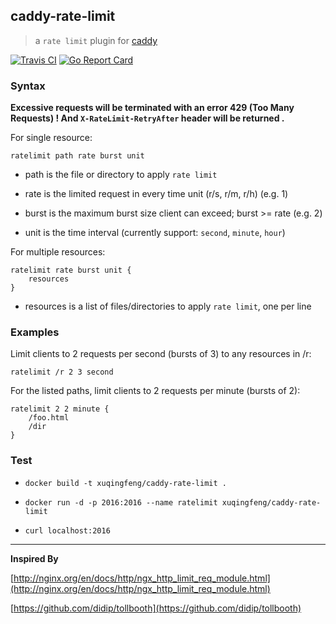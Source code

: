 ## caddy-rate-limit
>a `rate limit` plugin for [caddy](https://caddyserver.com/)

[![Travis CI](https://img.shields.io/travis/xuqingfeng/caddy-rate-limit/master.svg?style=flat-square)](https://travis-ci.org/xuqingfeng/caddy-rate-limit)
[![Go Report Card](https://goreportcard.com/badge/github.com/xuqingfeng/caddy-rate-limit?style=flat-square)](https://goreportcard.com/report/github.com/xuqingfeng/caddy-rate-limit)

### Syntax

**Excessive requests will be terminated with an error 429 (Too Many Requests) ! And `X-RateLimit-RetryAfter` header will be returned .**

For single resource:

```
ratelimit path rate burst unit
```

- path is the file or directory to apply `rate limit`

- rate is the limited request in every time unit (r/s, r/m, r/h) (e.g. 1)

- burst is the maximum burst size client can exceed; burst >= rate (e.g. 2)
 
- unit is the time interval (currently support: `second`, `minute`, `hour`)

For multiple resources:

```
ratelimit rate burst unit {
    resources
}
```

- resources is a list of files/directories to apply `rate limit`, one per line


### Examples

Limit clients to 2 requests per second (bursts of 3) to any resources in /r:

```
ratelimit /r 2 3 second
```

For the listed paths, limit clients to 2 requests per minute (bursts of 2):

```
ratelimit 2 2 minute {
    /foo.html
    /dir
}
```

### Test

- `docker build -t xuqingfeng/caddy-rate-limit .`

- `docker run -d -p 2016:2016 --name ratelimit xuqingfeng/caddy-rate-limit`

- `curl localhost:2016`

---

**Inspired By**

[http://nginx.org/en/docs/http/ngx_http_limit_req_module.html](http://nginx.org/en/docs/http/ngx_http_limit_req_module.html)

[https://github.com/didip/tollbooth](https://github.com/didip/tollbooth)
